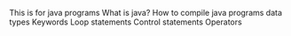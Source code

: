 This is for java programs
What is java?
How to compile java programs
data types
Keywords
Loop statements
Control statements
Operators

